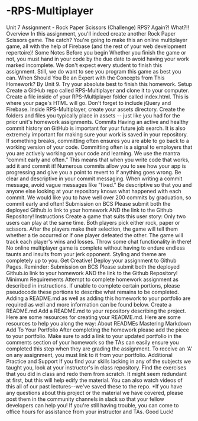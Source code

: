# -RPS-Multiplayer
Unit 7 Assignment - Rock Paper Scissors (Challenge)  RPS? Again?! What?!!   Overview  In this assignment, you'll indeed create another Rock Paper Scissors game. The catch? You're going to make this an online multiplayer game, all with the help of Firebase (and the rest of your web development repertoire)!   Some Notes Before you begin   Whether you finish the game or not, you must hand in your code by the due date to avoid having your work marked incomplete.  We don't expect every student to finish this assignment. Still, we do want to see you program this game as best you can.    When Should You Be an Expert with the Concepts from This Homework?  By Unit 9. Try your absolute best to finish this homework.   Setup   Create a GitHub repo called RPS-Multiplayer and clone it to your computer. Create a file inside of your RPS-Multiplayer folder called index.html. This is where your page's HTML will go. Don't forget to include jQuery and Firebase. Inside RPS-Multiplayer, create your assets directory. Create the folders and files you typically place in assets -- just like you had for the prior unit's homework assignments.    Commits  Having an active and healthy commit history on GitHub is important for your future job search. It is also extremely important for making sure your work is saved in your repository. If something breaks, committing often ensures you are able to go back to a working version of your code.    Committing often is a signal to employers that you are actively working on your code and learning.   We use the mantra “commit early and often.”  This means that when you write code that works, add it and commit it! Numerous commits allow you to see how your app is progressing and give you a point to revert to if anything goes wrong.    Be clear and descriptive in your commit messaging.   When writing a commit message, avoid vague messages like "fixed." Be descriptive so that you and anyone else looking at your repository knows what happened with each commit.   We would like you to have well over 200 commits by graduation, so commit early and often!    Submission on BCS   Please submit both the deployed Github.io link to your homework AND the link to the Github Repository!    Instructions    Create a game that suits this user story:   Only two users can play at the same time. Both players pick either rock, paper or scissors. After the players make their selection, the game will tell them whether a tie occurred or if one player defeated the other. The game will track each player's wins and losses. Throw some chat functionality in there! No online multiplayer game is complete without having to endure endless taunts and insults from your jerk opponent. Styling and theme are completely up to you. Get Creative! Deploy your assignment to Github Pages.      Reminder: Submission on BCS   Please submit both the deployed Github.io link to your homework AND the link to the Github Repository!      Minimum Requirements  Attempt to complete homework assignment as described in instructions. If unable to complete certain portions, please pseudocode these portions to describe what remains to be completed. Adding a README.md as well as adding this homework to your portfolio are required as well and more information can be found below.     Create a README.md  Add a README.md to your repository describing the project. Here are some resources for creating your README.md. Here are some resources to help you along the way:   About READMEs  Mastering Markdown       Add To Your Portfolio  After completing the homework please add the piece to your portfolio. Make sure to add a link to your updated portfolio in the comments section of your homework so the TAs can easily ensure you completed this step when they are grading the assignment. To receive an 'A' on any assignment, you must link to it from your portfolio.     Additional Practice and Support    If you find your skills lacking in any of the subjects we taught you, look at your instructor's in class repository.    Find the exercises that you did in class and redo them from scratch. It might seem redundant at first, but this will help edify the material. You can also watch videos of this all of our past lectures--we've saved these to the repo.     *If you have any questions about this project or the material we have covered, please post them in the community channels in slack so that your fellow developers can help you! If you're still having trouble, you can come to office hours for assistance from your instructor and TAs.  Good Luck!
